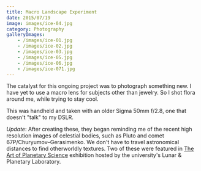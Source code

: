 ```yaml
---
title: Macro Landscape Experiment
date: 2015/07/19
image: images/ice-04.jpg
category: Photography
galleryImages:
    - /images/ice-01.jpg
    - /images/ice-02.jpg
    - /images/ice-03.jpg
    - /images/ice-05.jpg
    - /images/ice-06.jpg
    - /images/ice-071.jpg
---
```


The catalyst for this ongoing project was to photograph something new. I have yet to use a macro lens for subjects other than jewelry. So I shot flora around me, while trying to stay cool.

This was handheld and taken with an older Sigma 50mm f/2.8, one that doesn't "talk" to my DSLR.

_Update_: After creating these, they began reminding me of the recent high resolution images of celestial bodies, such as Pluto and comet 67P/Churyumov–Gerasimenko. We don't have to travel astronomical distances to find otherworldly textures. Two of these were featured in [The Art of Planetary Science](https://www.lpl.arizona.edu/art) exhibition hosted by the university's Lunar & Planetary Laboratory.

